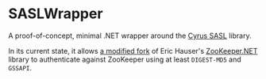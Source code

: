 # SASLWrapper

A proof-of-concept, minimal .NET wrapper around the [Cyrus
SASL](https://www.cyrusimap.org/sasl/) library.

In its current state, it allows [a modified fork](
https://github.com/ztzg/ewhauser-zookeeper.net/tree/RT-46545-zookeeper-net-sasl)
of Eric Hauser's [ZooKeeper.NET](https://github.com/ewhauser/zookeeper)
library to authenticate against ZooKeeper using at least `DIGEST-MD5`
and `GSSAPI`.
